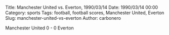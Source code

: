 Title: Manchester United vs. Everton, 1990/03/14
Date: 1990/03/14 00:00
Category: sports
Tags: football, football scores, Manchester United, Everton
Slug: manchester-united-vs-everton
Author: carbonero


Manchester United 0 - 0 Everton
